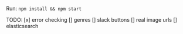 Run: `npm install && npm start`

TODO: 
[x] error checking
[] genres
[] slack buttons
[] real image urls
[] elasticsearch
